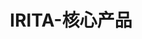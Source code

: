 ---
{
    layout: Layout,
    isIrita: true,
    title: IRITA-核心产品,
    inland: {
    },
    international: {
        titleContent: {
            title: IRITA,
            subTitle: the Consortium Chain Product Line for Next-Generation Distributed Business
        },
        iritaIntro: {
            title: What is IRITA?,
            characteristic: [
                { text: Autonomous and Controllable},
                { text: Efficient and Easy-to-Use},
                { text: Fully featured}
            ],
            descriptionArticle: [
                {paragraph: IRITA is an enterprise-level consortium chain product line independently developed by Bianjie，which features the Interchain，NFT，and big data privacy protection technology as its core，and is capable of supporting next-generation distributed business systems.},
                {paragraph: IRITA has 6 core technical advantages：encrypted privacy protecting data-sharing，efficient consensus protocol，leading Interchain technology，highly practical on-chain/off-chain system interaction and multi-party collaboration business workflow integration，flexible asset digitization modeling and trusted data-exchange support，and big data storage，which can be widely applied in various business scenarios such as finance，health care，supply chain，and the Internet of cars，etc.，and provides value empowerment for the real economy based on the blockchain trust machine.},
                {paragraph: IRITA complies with Chinese national cryptography standards and is supported by comprehensive SDK，operation，and maintenance tools to meet the needs of enterprise-level applications in terms of performance，security and reliability，authentication and authority，maintainability，scalability，and operation and maintenance monitoring.}
            ]
        },
        advantageContent: {
            text: IRITA Core Technology Benefits,
            advantageList: [
                {
                    img: iservice.png,
                    advantageTitle: Service-oriented and supporting multi-party collaboration - iService,
                    description: [
                        {paragraph: Trusted on-chain and off-chain data exchange},
                        {paragraph: Efficient support for effective integration of various traditional systems}
                    ]
                },
                {
                    img: yinsijisuan.png,
                    advantageTitle: Privacy Computing - Secure Multi-Party Collaboration on Data Management,
                    description: [
                        {paragraph: Supports multi-level efficient and secure data encryption storag},
                        {paragraph: Protects data ownership and privacy of all parties through various privacy computing methods},
                        {paragraph: Supports multi-party management and value circulation of data, while keeping the original data invisible.}
                    ]
                },
                {
                    img: shuzizichan.png,
                    advantageTitle: Digital Modeling and Trusted Exchange of Assets,
                    description: [
                        {paragraph: Supports on-chain digital modeling of valuable data assets and physical assets through NFT technology，forming on-chain digital assets for trusted circulation and exchange，which can well support distributed business systems and metaverse applications to implement trusted business processes around assets.},
                    ]
                },
                {
                    img: tendermint.png,
                    advantageTitle: Efficient Consensus - Tendermint,
                    description: [
                        {paragraph: Tendermint is a Byzantine Consensus Protocol applicable at the Internet level. Facebook and Changan Chain are also using this consensus technology.}
                    ]
                },
                {
                    img: IBC.png,
                    advantageTitle: Advanced Interchain Technology - IBC Protocol,
                    description: [
                        {paragraph: IBC supports cross-chain calling and trusted interaction between heterogeneous systems around data and computation.},
                        {paragraph: Bianjie participated and contributed to the development of the ICS20 cross-chain transfer standard，a key module in IBC.}
                    ]
                },
                {
                    img: dashuju.png,
                    advantageTitle: Big Data Storage,
                    description: [
                        {paragraph: The self-contained storage layer supports cloud storage and distributed storage services.},
                        {paragraph: The combination of data warehouse and chained data supports efficient and full-lifecycle queries of on-chain data.},
                    ]
                },
            ]   
        },
        techApplication: {
            text: Application of Technology,
            wenchang: {
                text: BSN Wenchang Chain,
                description: [
                    {
                        paragraph: Wenchang Chain is built by Bianjie with its enterprise-level consortium chain product - IRITA，and is one of the first Open Permissioned Blochains (OPB) equipped with full-ecosystem business service capacity to be launched in the BSN environment.
                    },
                    {
                        paragraph: Featuring Interchain，NFT and big data privacy protection technology as its core，Wenchang Chain (based on IRITA) is secure and controllable，and complies with Chinese national cryptography standards. It supports next-generation distributed business systems. Wenchang Chain has already supported the online operation of various industrial applications such as the Shizhu Trusted Identity Service Platform，Moka NFT Management Platform，Electronic License System，Integrated Digital Artwork Registration Service Platform，etc.
                    }
                ]
            },
            banner: wenchang_en.png
        }
    }
}
---